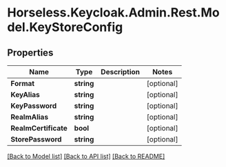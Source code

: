 # Horseless.Keycloak.Admin.Rest.Model.KeyStoreConfig

## Properties

Name | Type | Description | Notes
------------ | ------------- | ------------- | -------------
**Format** | **string** |  | [optional] 
**KeyAlias** | **string** |  | [optional] 
**KeyPassword** | **string** |  | [optional] 
**RealmAlias** | **string** |  | [optional] 
**RealmCertificate** | **bool** |  | [optional] 
**StorePassword** | **string** |  | [optional] 

[[Back to Model list]](../README.md#documentation-for-models) [[Back to API list]](../README.md#documentation-for-api-endpoints) [[Back to README]](../README.md)

